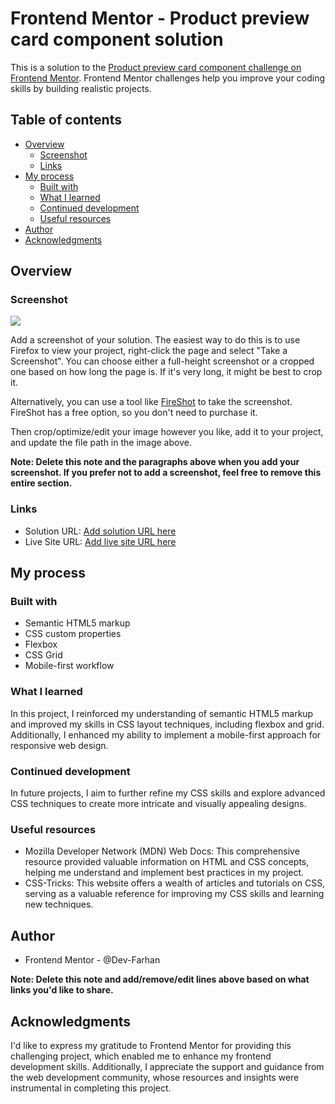 # Frontend Mentor - Product preview card component solution

This is a solution to the [Product preview card component challenge on Frontend Mentor](https://www.frontendmentor.io/challenges/product-preview-card-component-GO7UmttRfa). Frontend Mentor challenges help you improve your coding skills by building realistic projects.

## Table of contents

- [Overview](#overview)
  - [Screenshot](#screenshot)
  - [Links](#links)
- [My process](#my-process)
  - [Built with](#built-with)
  - [What I learned](#what-i-learned)
  - [Continued development](#continued-development)
  - [Useful resources](#useful-resources)
- [Author](#author)
- [Acknowledgments](#acknowledgments)

## Overview

### Screenshot

![](./screenshot.jpg)

Add a screenshot of your solution. The easiest way to do this is to use Firefox to view your project, right-click the page and select "Take a Screenshot". You can choose either a full-height screenshot or a cropped one based on how long the page is. If it's very long, it might be best to crop it.

Alternatively, you can use a tool like [FireShot](https://getfireshot.com/) to take the screenshot. FireShot has a free option, so you don't need to purchase it.

Then crop/optimize/edit your image however you like, add it to your project, and update the file path in the image above.

**Note: Delete this note and the paragraphs above when you add your screenshot. If you prefer not to add a screenshot, feel free to remove this entire section.**

### Links

- Solution URL: [Add solution URL here](https://github.com/Dev-Farhan/Product-Preview-Card)
- Live Site URL: [Add live site URL here](https://product-preview-card-zeta-drab.vercel.app/)

## My process

### Built with

- Semantic HTML5 markup
- CSS custom properties
- Flexbox
- CSS Grid
- Mobile-first workflow

### What I learned

In this project, I reinforced my understanding of semantic HTML5 markup and improved my skills in CSS layout techniques, including flexbox and grid. Additionally, I enhanced my ability to implement a mobile-first approach for responsive web design.

### Continued development

In future projects, I aim to further refine my CSS skills and explore advanced CSS techniques to create more intricate and visually appealing designs.

### Useful resources

- Mozilla Developer Network (MDN) Web Docs: This comprehensive resource provided valuable information on HTML and CSS concepts, helping me understand and implement best practices in my project.
- CSS-Tricks: This website offers a wealth of articles and tutorials on CSS, serving as a valuable reference for improving my CSS skills and learning new techniques.

## Author

- Frontend Mentor - @Dev-Farhan

**Note: Delete this note and add/remove/edit lines above based on what links you'd like to share.**

## Acknowledgments

I'd like to express my gratitude to Frontend Mentor for providing this challenging project, which enabled me to enhance my frontend development skills. Additionally, I appreciate the support and guidance from the web development community, whose resources and insights were instrumental in completing this project.
